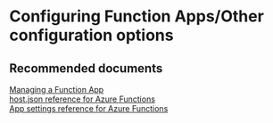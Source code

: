 <properties
	pageTitle="Configuring Function Apps/Other configuration options"
	description="Configuring Function Apps/Other configuration options"
	service="microsoft.web"
	resource="functions"
	authors="shrahman"
	displayOrder=""
	selfHelpType="generic"
	supportTopicIds="32518056"
	resourceTags=""
	productPesIds="16072"
	cloudEnvironments="public, Fairfax"
	articleId="d329c127-7d15-4ba9-bca1-1b221900b6ae"
	ownershipId="Compute_AppService"
/>

# Configuring Function Apps/Other configuration options

## **Recommended documents**

[Managing a Function App](https://docs.microsoft.com/azure/azure-functions/functions-how-to-use-azure-function-app-settings)<br>
[host.json reference for Azure Functions](https://docs.microsoft.com/azure/azure-functions/functions-host-json)<br>
[App settings reference for Azure Functions](https://docs.microsoft.com/azure/azure-functions/functions-app-settings)<br>

